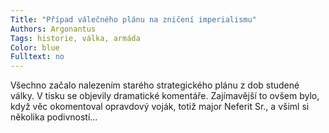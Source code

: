 ```yaml
---
Title: "Případ válečného plánu na zničení imperialismu"
Authors: Argonantus
Tags: historie, válka, armáda
Color: blue
Fulltext: no 
---
```

Všechno začalo nalezením starého strategického
plánu z dob studené války. V tisku
se objevily dramatické komentáře. Zajímavější
to ovšem bylo, když věc okomentoval
opravdový voják, totiž major Neferit
Sr., a všiml si několika podivností...